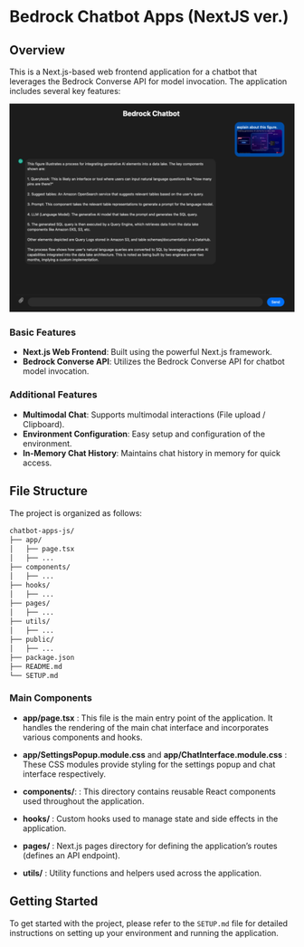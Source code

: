 
# Bedrock Chatbot Apps (NextJS ver.)

## Overview

This is a Next.js-based web frontend application for a chatbot that leverages the Bedrock Converse API for model invocation. The application includes several key features:

![Basic Interface](./images/basic.png)

### Basic Features
- **Next.js Web Frontend**: Built using the powerful Next.js framework.
- **Bedrock Converse API**: Utilizes the Bedrock Converse API for chatbot model invocation.

### Additional Features
- **Multimodal Chat**: Supports multimodal interactions (File upload / Clipboard).
- **Environment Configuration**: Easy setup and configuration of the environment.
- **In-Memory Chat History**: Maintains chat history in memory for quick access.

## File Structure

The project is organized as follows:

```plaintext
chatbot-apps-js/
├── app/
│   ├── page.tsx
│   ├── ...
├── components/ 
│   ├── ...
├── hooks/
│   ├── ...
├── pages/
│   ├── ...
├── utils/
│   ├── ...
├── public/
│   ├── ...
├── package.json
├── README.md
└── SETUP.md
```


### Main Components

- **app/page.tsx** : This file is the main entry point of the application. It handles the rendering of the main chat interface and incorporates various components and hooks.

- **app/SettingsPopup.module.css** and **app/ChatInterface.module.css** : These CSS modules provide styling for the settings popup and chat interface respectively.

- **components/**: : This directory contains reusable React components used throughout the application.

- **hooks/** : Custom hooks used to manage state and side effects in the application.

- **pages/** : Next.js pages directory for defining the application’s routes (defines an API endpoint).

- **utils/** : Utility functions and helpers used across the application.


## Getting Started

To get started with the project, please refer to the `SETUP.md` file for detailed instructions on setting up your environment and running the application.


